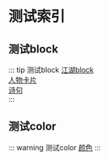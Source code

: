 # 测试索引

## 测试block
::: tip 测试block
[江湖block](./02-jianghu)  
[人物卡片](./03-person)  
[诗句](./04-poem)  
:::

## 测试color
::: warning 测试color
[颜色](./01-color)
:::

